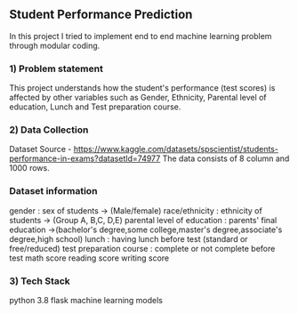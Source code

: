 ## Student Performance Prediction

In this project I tried to implement end to end machine learning problem through modular coding.

### 1) Problem statement

This project understands how the student's performance (test scores) is affected by other variables such as Gender, Ethnicity, Parental level of education, Lunch and Test preparation course.

### 2) Data Collection
Dataset Source - https://www.kaggle.com/datasets/spscientist/students-performance-in-exams?datasetId=74977
The data consists of 8 column and 1000 rows.

### Dataset information

gender : sex of students -> (Male/female)
race/ethnicity : ethnicity of students -> (Group A, B,C, D,E)
parental level of education : parents' final education ->(bachelor's degree,some college,master's degree,associate's degree,high school)
lunch : having lunch before test (standard or free/reduced)
test preparation course : complete or not complete before test
math score
reading score
writing score

### 3) Tech Stack

python 3.8
flask
machine learning models





